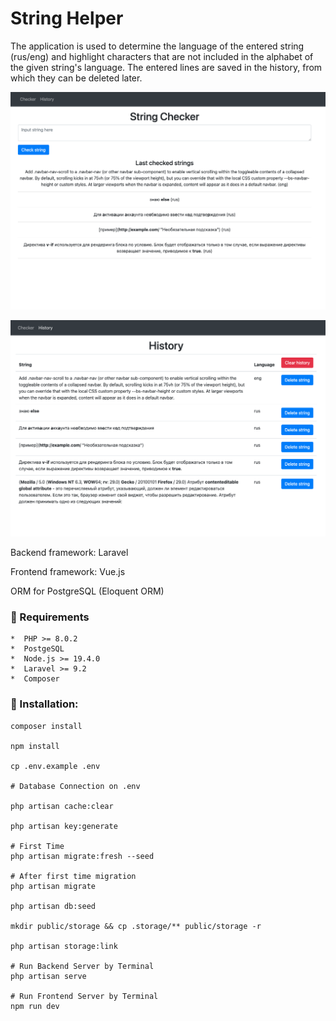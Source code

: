 # String Helper

The application is used to determine the language of the entered string (rus/eng) and highlight characters that are not included in the alphabet of the given string's language. The entered lines are saved in the history, from which they can be deleted later.

![Checker](https://github.com/Arrcontender/string-helper/blob/main/public/Checker.png)

![History](https://github.com/Arrcontender/string-helper/blob/main/public/History.png)

Backend framework: Laravel

Frontend framework: Vue.js

ORM for PostgreSQL (Eloquent ORM)

### 🤗 Requirements

    *  PHP >= 8.0.2
    *  PostgeSQL
    *  Node.js >= 19.4.0
    *  Laravel >= 9.2
    *  Composer

### 👏 Installation:
    
    composer install

    npm install

    cp .env.example .env

    # Database Connection on .env

    php artisan cache:clear

    php artisan key:generate

    # First Time
    php artisan migrate:fresh --seed

    # After first time migration
    php artisan migrate

    php artisan db:seed

    mkdir public/storage && cp .storage/** public/storage -r

    php artisan storage:link

    # Run Backend Server by Terminal
    php artisan serve

    # Run Frontend Server by Terminal
    npm run dev
    
